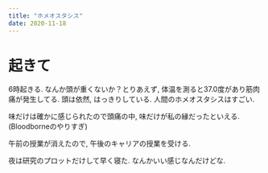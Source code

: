 ```yaml
---
title: "ホメオスタシス"
date: 2020-11-18
---
```


# 起きて
6時起きる. なんか頭が重くないか？とりあえず, 体温を測ると37.0度があり筋肉痛が発生してる. 頭は依然, はっきりしている. 人間のホメオスタシスはすごい.

味だけは確かに感じられたので頭痛の中, 味だけが私の縁だったといえる.(Bloodborneのやりすぎ)

午前の授業が消えたので, 午後のキャリアの授業を受ける.

夜は研究のプロットだけして早く寝た. なんかいい感じなんだけどな.